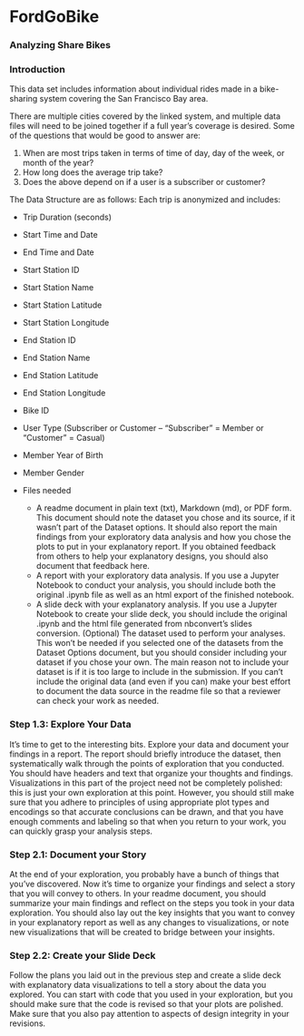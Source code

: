 # FordGoBike
### Analyzing Share Bikes
### Introduction
This data set includes information about individual rides made in a bike-sharing system covering the San Francisco Bay area.

There are multiple cities covered by the linked system, and multiple data files will need to be joined together if a full year’s coverage is desired.
Some of the questions that would be good to answer are:
1. When are most trips taken in terms of time of day, day of the week, or month of the year?
2. How long does the average trip take?
3. Does the above depend on if a user is a subscriber or customer?

The Data Structure are as follows:
Each trip is anonymized and includes:

 * Trip Duration (seconds)
 * Start Time and Date
 * End Time and Date
 * Start Station ID
 * Start Station Name
 * Start Station Latitude
 * Start Station Longitude
 * End Station ID
 * End Station Name
 * End Station Latitude
 * End Station Longitude
 * Bike ID
 * User Type (Subscriber or Customer – “Subscriber” = Member or “Customer” = Casual)
 * Member Year of Birth
 * Member Gender


* Files needed

  * A readme document in plain text (txt), Markdown (md), or PDF form. This document should note the dataset you chose and its source, if it wasn’t part of the Dataset options. It should also report the main findings from your exploratory data analysis and how you chose the plots to put in your explanatory report. If you obtained feedback from others to help your explanatory designs, you should also document that feedback here.
  * A report with your exploratory data analysis. If you use a Jupyter Notebook to conduct your analysis, you should include both the original .ipynb file as well as an html export of the finished notebook.
  * A slide deck with your explanatory analysis. If you use a Jupyter Notebook to create your slide deck, you should include the original .ipynb and the html file generated from nbconvert’s slides conversion.
(Optional) The dataset used to perform your analyses. This won’t be needed if you selected one of the datasets from the Dataset Options document, but you should consider including your dataset if you chose your own. The main reason not to include your dataset is if it is too large to include in the submission. If you can’t include the original data (and even if you can) make your best effort to document the data source in the readme file so that a reviewer can check your work as needed.

### Step 1.3: Explore Your Data
It’s time to get to the interesting bits. Explore your data and document your findings in a report. The report should briefly introduce the dataset, then systematically walk through the points of exploration that you conducted. You should have headers and text that organize your thoughts and findings. Visualizations in this part of the project need not be completely polished: this is just your own exploration at this point. However, you should still make sure that you adhere to principles of using appropriate plot types and encodings so that accurate conclusions can be drawn, and that you have enough comments and labeling so that when you return to your work, you can quickly grasp your analysis steps.

### Step 2.1: Document your Story
At the end of your exploration, you probably have a bunch of things that you’ve discovered. Now it’s time to organize your findings and select a story that you will convey to others. In your readme document, you should summarize your main findings and reflect on the steps you took in your data exploration. You should also lay out the key insights that you want to convey in your explanatory report as well as any changes to visualizations, or note new visualizations that will be created to bridge between your insights.

### Step 2.2: Create your Slide Deck
Follow the plans you laid out in the previous step and create a slide deck with explanatory data visualizations to tell a story about the data you explored. You can start with code that you used in your exploration, but you should make sure that the code is revised so that your plots are polished. Make sure that you also pay attention to aspects of design integrity in your revisions.
